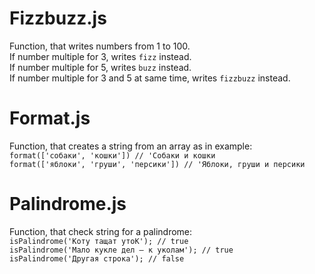 # Fizzbuzz.js
Function, that writes numbers from 1 to 100.  
If number multiple for 3, writes `fizz` instead.  
If number multiple for 5, writes `buzz` instead.  
If number multiple for 3 and 5 at same time, writes `fizzbuzz` instead.  

# Format.js
Function, that creates a string from an array as in example:  
`format(['собаки', 'кошки']) // 'Собаки и кошки`  
`format(['яблоки', 'груши', 'персики']) // 'Яблоки, груши и персики`  

# Palindrome.js
Function, that check string for a palindrome:  
`isPalindrome('Коту тащат утоК'); // true`  
`isPalindrome('Мало кукле дел – к уколам'); // true`  
`isPalindrome('Другая строка'); // false`  
